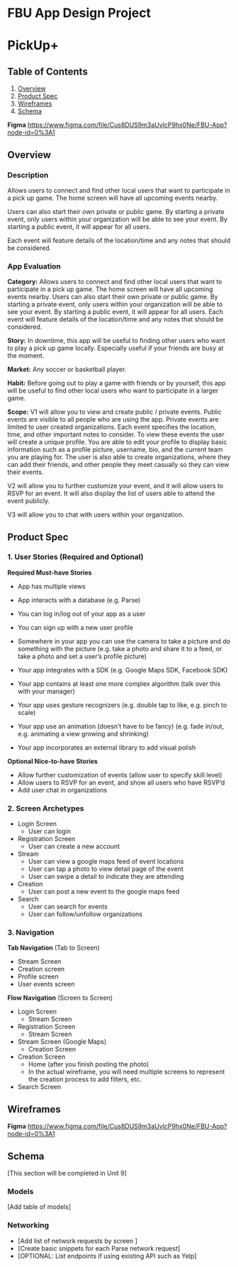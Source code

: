 FBU App Design Project
===

# PickUp+

## Table of Contents
1. [Overview](#Overview)
1. [Product Spec](#Product-Spec)
1. [Wireframes](#Wireframes)
2. [Schema](#Schema)

**Figma**
https://www.figma.com/file/Cus8DUS9m3aUvlcP9hx0Ne/FBU-App?node-id=0%3A1

## Overview
### Description
Allows users to connect and find other local users that want to participate in a pick up game. The home screen will have all upcoming events nearby. 

Users can also start their own private or public game. By starting a private event, only users within your organization will be able to see your event. By starting a public event, it will appear for all users. 

Each event will feature details of the location/time and any notes that should be considered.


### App Evaluation

**Category:** Allows users to connect and find other local users that want to participate in a pick up game. The home screen will have all upcoming events nearby.  Users can also start their own private or public game. By starting a private event, only users within your organization will be able to see your event. By starting a public event, it will appear for all users. Each event will feature details of the location/time and any notes that should be considered.

**Story:** In downtime, this app will be useful to finding other users who want to play a pick up game locally. Especially useful if your friends are busy at the moment.

**Market:** Any soccer or basketball player.

**Habit:** Before going out to play a game with friends or by yourself, this app will be useful to find other local users who want to participate in a larger game.

**Scope:** V1 will allow you to view and create public / private events. Public events are visible to all people who are using the app. Private events are limited to user created organizations. Each event specifies the location, time, and other important notes to consider. To view these events the user will create a unique profile. You are able to edit your profile to display basic information such as a profile picture, username, bio, and the current team you are playing for. The user is also able to create organizations, where they can add their friends, and other people they meet casually so they can view their events.

V2 will allow you to further customize your event, and it will allow users to RSVP for an event. It will also display the list of users able to attend the event publicly. 

V3 will allow you to chat with users within your organization. 

## Product Spec

### 1. User Stories (Required and Optional)

**Required Must-have Stories**

* App has multiple views
    
* App interacts with a database (e.g. Parse)

* You can log in/log out of your app as a user

* You can sign up with a new user profile

* Somewhere in your app you can use the camera to take a picture and do something with the picture (e.g. take a photo and share it to a feed, or take a photo and set a user’s profile picture)

* Your app integrates with a SDK (e.g. Google Maps SDK, Facebook SDK)

* Your app contains at least one more complex algorithm (talk over this with your manager)

* Your app uses gesture recognizers (e.g. double tap to like, e.g. pinch to scale)

* Your app use an animation (doesn’t have to be fancy) (e.g. fade in/out, e.g. animating a view growing and shrinking)

* Your app incorporates an external library to add visual polish

**Optional Nice-to-have Stories**

* Allow further customization of events (allow user to specify skill level)
* Allow users to RSVP for an event, and show all users who have RSVP’d
* Add user chat in organizations


### 2. Screen Archetypes

* Login Screen
   * User can login
* Registration Screen
   * User can create a new account
* Stream
   * User can view a google maps feed of event locations
   * User can tap a photo to view detail page of the event 
   * User can swipe a detail to indicate they are attending
* Creation
   * User can post a new event to the google maps feed
* Search
   * User can search for events
   * User can follow/unfollow organizations


### 3. Navigation

**Tab Navigation** (Tab to Screen)

* Stream Screen
* Creation screen
* Profile screen
* User events screen

**Flow Navigation** (Screen to Screen)

* Login Screen
   * Stream Screen
* Registration Screen
   * Stream Screen
* Stream Screen (Google Maps)
   * Creation Screen
* Creation Screen
   * Home (after you finish posting the photo)
   * In the actual wireframe, you will need multiple screens to represent the creation process to add filters, etc.
* Search Screen


## Wireframes
**Figma**
https://www.figma.com/file/Cus8DUS9m3aUvlcP9hx0Ne/FBU-App?node-id=0%3A1


## Schema 
[This section will be completed in Unit 9]
### Models
[Add table of models]
### Networking
- [Add list of network requests by screen ]
- [Create basic snippets for each Parse network request]
- [OPTIONAL: List endpoints if using existing API such as Yelp]
